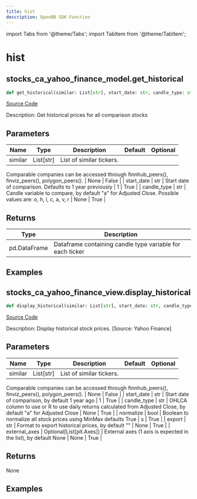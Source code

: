 ```yaml
---
title: hist
description: OpenBB SDK Function
---
```


import Tabs from '@theme/Tabs';
import TabItem from '@theme/TabItem';

# hist

<Tabs>
<TabItem value="model" label="Model" default>

## stocks_ca_yahoo_finance_model.get_historical

```python title='openbb_terminal/stocks/comparison_analysis/yahoo_finance_model.py'
def get_historical(similar: List[str], start_date: str, candle_type: str) -> DataFrame:
```
[Source Code](https://github.com/OpenBB-finance/OpenBBTerminal/tree/main/openbb_terminal/stocks/comparison_analysis/yahoo_finance_model.py#L31)

Description: Get historical prices for all comparison stocks

## Parameters

| Name | Type | Description | Default | Optional |
| ---- | ---- | ----------- | ------- | -------- |
| similar | List[str] | List of similar tickers.
Comparable companies can be accessed through
finnhub_peers(), finviz_peers(), polygon_peers(). | None | False |
| start_date | str | Start date of comparison. Defaults to 1 year previously | 1 | True |
| candle_type | str | Candle variable to compare, by default "a" for Adjusted Close. Possible values are: o, h, l, c, a, v, r | None | True |

## Returns

| Type | Description |
| ---- | ----------- |
| pd.DataFrame | Dataframe containing candle type variable for each ticker |

## Examples



</TabItem>
<TabItem value="view" label="View">

## stocks_ca_yahoo_finance_view.display_historical

```python title='openbb_terminal/stocks/comparison_analysis/yahoo_finance_view.py'
def display_historical(similar: List[str], start_date: str, candle_type: str, normalize: bool, export: str, external_axes: Union[List[matplotlib.axes._axes.Axes], NoneType]) -> None:
```
[Source Code](https://github.com/OpenBB-finance/OpenBBTerminal/tree/main/openbb_terminal/stocks/comparison_analysis/yahoo_finance_view.py#L44)

Description: Display historical stock prices. [Source: Yahoo Finance]

## Parameters

| Name | Type | Description | Default | Optional |
| ---- | ---- | ----------- | ------- | -------- |
| similar | List[str] | List of similar tickers.
Comparable companies can be accessed through
finnhub_peers(), finviz_peers(), polygon_peers(). | None | False |
| start_date | str | Start date of comparison, by default 1 year ago | 1 | True |
| candle_type | str | OHLCA column to use or R to use daily returns calculated from Adjusted Close, by default "a" for Adjusted Close | None | True |
| normalize | bool | Boolean to normalize all stock prices using MinMax defaults True | s | True |
| export | str | Format to export historical prices, by default "" | None | True |
| external_axes | Optional[List[plt.Axes]] | External axes (1 axis is expected in the list), by default None | None | True |

## Returns

None

## Examples



</TabItem>
</Tabs>
